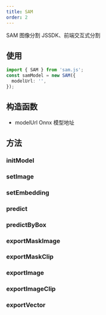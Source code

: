 ```yaml
---
title: SAM
order: 2
---
```


SAM 图像分割 JSSDK、前端交互式分割

## 使用

```ts pure
import { SAM } from 'sam.js';
const samModel = new SAM({
  modelUrl: '',
});
```

## 构造函数

- modelUrl Onnx 模型地址

## 方法

### initModel

### setImage

### setEmbedding

### predict

### predictByBox

### exportMaskImage

### exportMaskClip

### exportImage

### exportImageClip

### exportVector
